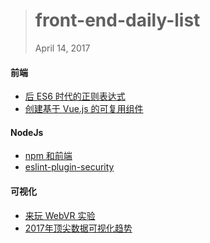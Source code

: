 
> # front-end-daily-list
> April 14, 2017

#### 前端
* [后 ES6 时代的正则表达式](http://t.cn/RXLC4Lu)
* [创建基于 Vue.js 的可复用组件](http://t.cn/RXLCi1i)

#### NodeJs
* [npm 和前端](http://t.cn/RXLNMPC)
* [eslint-plugin-security](http://t.cn/RXLNahj)

#### 可视化
* [来玩 WebVR 实验](http://t.cn/RXLpgN0)
* [2017年顶尖数据可视化趋势](http://t.cn/RXL05pj)
